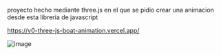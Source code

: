 proyecto hecho mediante three.js en el que se pidio crear una animacion desde esta libreria de javascript 

https://v0-three-js-boat-animation.vercel.app/

![image](https://github.com/user-attachments/assets/cab16bc0-f0c7-4dfd-85be-b2220b176bbd)


